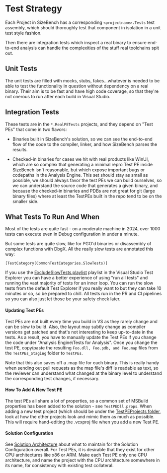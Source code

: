# Test Strategy
Each Project in SizeBench has a corresponding `<projectname>.Tests` test
assembly, which should thoroughly test that component in isolation in a unit
test style fashion.

Then there are integration tests which inspect a real binary to ensure end-to-end
analysis can handle the complexities of the stuff real toolchains spit out.


## Unit Tests
The unit tests are filled with mocks, stubs, fakes...whatever is needed to be
able to test the functionality in question without dependency on a real binary.
Their aim is to be fast and have high code coverage, so that they're not onerous
to run after each build in Visual Studio.


## Integration Tests
These tests are in the `*.RealPETests` projects, and they depend on "Test PEs" 
that come in two flavors:

* Binaries built in SizeBench's solution, so we can see the end-to-end flow of
the code to the compiler, linker, and how SizeBench parses the results.

* Checked-in binaries for cases we hit with real products like WinUI, 
which are so complex that generating a minimal repro Test PE inside
SizeBench isn't reasonable, but which expose important bugs or codepaths in the
Analysis Engine.  This set should stay as small as possible, we should always
favor the test PEs we can build ourselves, so we can understand the source code
that generates a given binary, and because the checked-in binaries and PDBs are
not great for git (large binary files) where at least the TestPEs built in the
repo tend to be on the smaller side.


## What Tests To Run And When
Most of the tests are quite fast - on a moderate machine in 2024, over 1000 tests can execute
even in Debug configuration in under a minute.

But some tests are quite slow, like for PGO'd binaries or disassembly of complex functions with
DbgX.  All the really slow tests are annotated this way:

`[TestCategory(CommonTestCategories.SlowTests)]`

If you use the [ExcludeSlowTests.playlist](/src/ExcludeSlowTests.playlist) playlist in the Visual
Studio Test Explorer you can have a better experience of using "run all tests" and running the vast
majority of tests for an inner loop.  You can run the slow tests from the default Test Explorer
if you really want to but they can take 10 minutes or so, so be prepared to chill.  All tests
run in the PR and CI pipelines so you can also just let those be your safety check later.


#### Updating Test PEs
Test PEs are not built every time you build in VS as they rarely change and can
be slow to build.  Also, the layout may subtly change as compiler versions get
patched and that's not interesting to keep up-to-date in the tests.
As a result, you have to manually update the Test PEs if you change the code
under "Analysis Engine\Tests for Analysis".  Once you change the test PE,
copy/paste the resulting `Foo.dll, Foo.pdb, and Foo.map` files from the 
`TestPEs_Staging` folder to `TestPEs`.

Note that this also saves off a .map file for each binary.  This is really handy
when sending out pull requests as the map file's diff is readable as text, so the
reviewer can understand what changed at the binary level to understand the
corresponding test changes, if necessary.

#### How To Add A New Test PE
The test PEs all share a lot of properties, so a common set of MSBuild properties
has been added to the solution - see `TestPEDll.props`.  When adding a new test
project (which should be under the [TestPEProjects folder](/src/TestPEProjects), 
look at how the other projects look and mimic them as much as possible.
This will require hand-editing the .vcxproj file when you add a new Test PE.

#### Solution Configuration
See [Solution Architecture](Solution%20Architecture.md) about what to maintain
for the Solution Configuration overall.  For Test PEs, it is desirable that they
exist for other CPU architectures like x86 or ARM.  Make each Test PE only one
CPU architecture, and name the project with the CPU architecture somewhere in its
name, for consistency with existing test collateral.